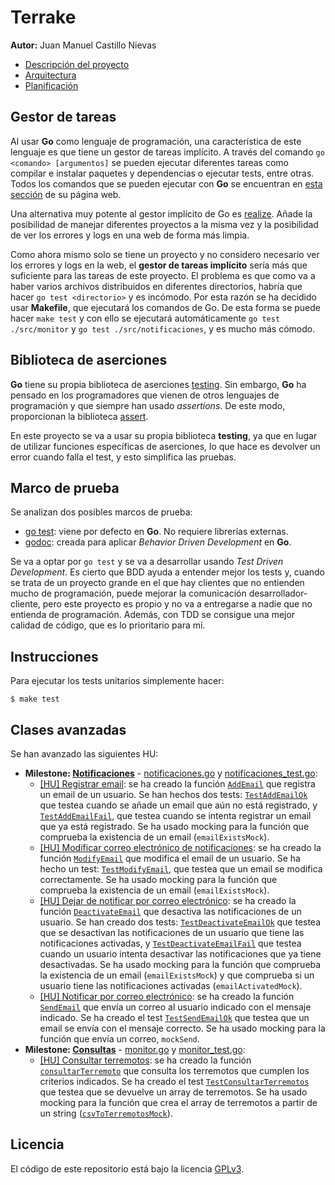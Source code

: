 # Terrake

**Autor:** Juan Manuel Castillo Nievas

* [Descripción del proyecto](https://github.com/Jumacasni/Terrake/blob/main/docs/descripcion_proyecto.md)
* [Arquitectura](https://github.com/Jumacasni/Terrake/blob/main/docs/arquitectura.md)
* [Planificación](https://github.com/Jumacasni/Terrake/blob/main/docs/planificacion.md)

## Gestor de tareas

Al usar **Go** como lenguaje de programación, una característica de este lenguaje es que tiene un gestor de tareas implícito. A través del comando ```go <comando> [argumentos]``` se pueden ejecutar diferentes tareas como compilar e instalar paquetes y dependencias o ejecutar tests, entre otras. Todos los comandos que se pueden ejecutar con **Go** se encuentran en [esta sección](https://golang.org/cmd/go/) de su página web.

Una alternativa muy potente al gestor implícito de Go es [realize](https://github.com/oxequa/realize). Añade la posibilidad de manejar diferentes proyectos a la misma vez y la posibilidad de ver los errores y logs en una web de forma más limpia.

Como ahora mismo solo se tiene un proyecto y no considero necesario ver los errores y logs en la web, el **gestor de tareas implícito** sería más que suficiente para las tareas de este proyecto. El problema es que como va a haber varios archivos distribuidos en diferentes directorios, habría que hacer ```go test <directorio>``` y es incómodo. Por esta razón se ha decidido usar **Makefile**, que ejecutará los comandos de Go. De esta forma se puede hacer ```make test``` y con ello se ejecutará automáticamente ```go test ./src/monitor``` y ```go test ./src/notificaciones```, y es mucho más cómodo.

## Biblioteca de aserciones

**Go** tiene su propia biblioteca de aserciones [testing](https://golang.org/pkg/testing/). Sin embargo, **Go** ha pensado en los programadores que vienen de otros lenguajes de programación y que siempre han usado *assertions*. De este modo, proporcionan la biblioteca [assert](https://godoc.org/github.com/stretchr/testify/assert).

En este proyecto se va a usar su propia biblioteca **testing**, ya que en lugar de utilizar funciones específicas de aserciones, lo que hace es devolver un error cuando falla el test, y esto simplifica las pruebas.

## Marco de prueba

Se analizan dos posibles marcos de prueba:
* [go test](https://golang.org/pkg/testing/): viene por defecto en **Go**. No requiere librerías externas.
* [godoc](https://github.com/cucumber/godog): creada para aplicar *Behavior Driven Development* en **Go**.

Se va a optar por ```go test``` y se va a desarrollar usando *Test Driven Development*. Es cierto que BDD ayuda a entender mejor los tests y, cuando se trata de un proyecto grande en el que hay clientes que no entienden mucho de programación, puede mejorar la comunicación desarrollador-cliente, pero este proyecto es propio y no va a entregarse a nadie que no entienda de programación. Además, con TDD se consigue una mejor calidad de código, que es lo prioritario para mí.

## Instrucciones

Para ejecutar los tests unitarios simplemente hacer:
```shell
$ make test
```

## Clases avanzadas

Se han avanzado las siguientes HU:
* **Milestone: [Notificaciones](https://github.com/Jumacasni/Terrake/milestone/6)** - [notificaciones.go](https://github.com/Jumacasni/Terrake/blob/main/src/notificaciones/notificaciones.go) y [notificaciones_test.go](https://github.com/Jumacasni/Terrake/blob/main/src/notificaciones/notificaciones_test.go):
  * [[HU] Registrar email](https://github.com/Jumacasni/Terrake/issues/71): se ha creado la función [``AddEmail``](https://github.com/Jumacasni/Terrake/blob/9cda240270382e4a0157332ea6261b7af7be60b8/src/notificaciones/notificaciones.go#L53) que registra un email de un usuario. Se han hechos dos tests: [``TestAddEmailOk``](https://github.com/Jumacasni/Terrake/blob/9cda240270382e4a0157332ea6261b7af7be60b8/src/notificaciones/notificaciones_test.go#L36) que testea cuando se añade un email que aún no está registrado, y [``TestAddEmailFail``](https://github.com/Jumacasni/Terrake/blob/9cda240270382e4a0157332ea6261b7af7be60b8/src/notificaciones/notificaciones_test.go#L64), que testea cuando se intenta registrar un email que ya está registrado. Se ha usado mocking para la función que comprueba la existencia de un email (``emailExistsMock``).
  * [[HU] Modificar correo electrónico de notificaciones](https://github.com/Jumacasni/Terrake/issues/72): se ha creado la función [``ModifyEmail``](https://github.com/Jumacasni/Terrake/blob/9cda240270382e4a0157332ea6261b7af7be60b8/src/notificaciones/notificaciones.go#L66) que modifica el email de un usuario. Se ha hecho un test: [``TestModifyEmail``](https://github.com/Jumacasni/Terrake/blob/9cda240270382e4a0157332ea6261b7af7be60b8/src/notificaciones/notificaciones_test.go#L86), que testea que un email se modifica correctamente. Se ha usado mocking para la función que comprueba la existencia de un email (``emailExistsMock``).
  * [[HU] Dejar de notificar por correo electrónico](https://github.com/Jumacasni/Terrake/issues/73): se ha creado la función [``DeactivateEmail``](https://github.com/Jumacasni/Terrake/blob/9cda240270382e4a0157332ea6261b7af7be60b8/src/notificaciones/notificaciones.go#L87) que desactiva las notificaciones de un usuario. Se han creado dos tests: [``TestDeactivateEmailOk``](https://github.com/Jumacasni/Terrake/blob/9cda240270382e4a0157332ea6261b7af7be60b8/src/notificaciones/notificaciones_test.go#L140) que testea que se desactivan las notificaciones de un usuario que tiene las notificaciones activadas, y [``TestDeactivateEmailFail``](https://github.com/Jumacasni/Terrake/blob/9cda240270382e4a0157332ea6261b7af7be60b8/src/notificaciones/notificaciones_test.go#L174) que testea cuando un usuario intenta desactivar las notificaciones que ya tiene desactivadas. Se ha usado mocking para la función que comprueba la existencia de un email (``emailExistsMock``) y que comprueba si un usuario tiene las notificaciones activadas (``emailActivatedMock``).
  * [[HU] Notificar por correo electrónico](https://github.com/Jumacasni/Terrake/issues/84): se ha creado la función [``SendEmail``](https://github.com/Jumacasni/Terrake/blob/9cda240270382e4a0157332ea6261b7af7be60b8/src/notificaciones/notificaciones.go#L131) que envía un correo al usuario indicado con el mensaje indicado. Se ha creado el test [``TestSendEmailOk``](https://github.com/Jumacasni/Terrake/blob/9cda240270382e4a0157332ea6261b7af7be60b8/src/notificaciones/notificaciones_test.go#L225) que testea que un email se envía con el mensaje correcto. Se ha usado mocking para la función que envía un correo, ``mockSend``.
* **Milestone: [Consultas](https://github.com/Jumacasni/Terrake/milestone/7)** - [monitor.go](https://github.com/Jumacasni/Terrake/blob/main/src/monitor/monitor.go) y [monitor_test.go](https://github.com/Jumacasni/Terrake/blob/main/src/monitor/monitor_test.go):
  * [[HU] Consultar terremotos](https://github.com/Jumacasni/Terrake/issues/70): se ha creado la función [``consultarTerremoto``](https://github.com/Jumacasni/Terrake/blob/9cda240270382e4a0157332ea6261b7af7be60b8/src/monitor/monitor.go#L31) que consulta los terremotos que cumplen los criterios indicados. Se ha creado el test [``TestConsultarTerremotos``](https://github.com/Jumacasni/Terrake/blob/9cda240270382e4a0157332ea6261b7af7be60b8/src/monitor/monitor_test.go#L27) que testea que se devuelve un array de terremotos. Se ha usado mocking para la función que crea el array de terremotos a partir de un string ([``csvToTerremotosMock``](https://github.com/Jumacasni/Terrake/blob/9cda240270382e4a0157332ea6261b7af7be60b8/src/monitor/monitor_test.go#L27)).

## Licencia

El código de este repositorio está bajo la licencia [GPLv3](./LICENSE).
